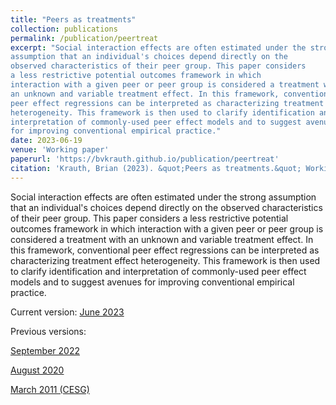 ```yaml
---
title: "Peers as treatments"
collection: publications
permalink: /publication/peertreat
excerpt: "Social interaction effects are often estimated under the strong
assumption that an individual's choices depend directly on the
observed characteristics of their peer group. This paper considers
a less restrictive potential outcomes framework in which
interaction with a given peer or peer group is considered a treatment with
an unknown and variable treatment effect. In this framework, conventional
peer effect regressions can be interpreted as characterizing treatment effect
heterogeneity. This framework is then used to clarify identification and
interpretation of commonly-used peer effect models and to suggest avenues
for improving conventional empirical practice."
date: 2023-06-19
venue: 'Working paper'
paperurl: 'https://bvkrauth.github.io/publication/peertreat'
citation: 'Krauth, Brian (2023). &quot;Peers as treatments.&quot; Working paper, Simon Fraser University.'
---
```

Social interaction effects are often estimated under the strong
assumption that an individual's choices depend directly on the
observed characteristics of their peer group. This paper considers
a less restrictive potential outcomes framework in which
interaction with a given peer or peer group is considered a treatment with
an unknown and variable treatment effect. In this framework, conventional
peer effect regressions can be interpreted as characterizing treatment effect
heterogeneity. This framework is then used to clarify identification and
interpretation of commonly-used peer effect models and to suggest avenues
for improving conventional empirical practice.


Current version:
[June 2023](https://bvkrauth.github.io/files/peertreat230619.pdf)

Previous versions:

[September 2022](https://bvkrauth.github.io/files/peertreat220922.pdf)

[August 2020](https://www.sfu.ca/~bkrauth/papers/peertreat.pdf)

[March 2011 (CESG)](https://www.ryerson.ca/cesg2011/krauth.pdf)

